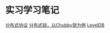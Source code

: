 # 实习学习笔记

[分布式协议](./distributed/readme.md)
[分布式锁，以Chubby锁为例](./chubby/readme.md)
[LevelDB](./leveldb/readme.md)